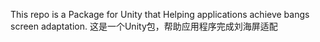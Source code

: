 This repo is a Package for Unity that Helping applications achieve  bangs screen adaptation.
这是一个Unity包，帮助应用程序完成刘海屏适配

